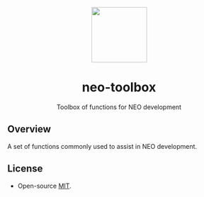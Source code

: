 <p align="center">
  <img
    src="http://res.cloudinary.com/vidsy/image/upload/v1503160820/CoZ_Icon_DARKBLUE_200x178px_oq0gxm.png"
    width="125px;">
</p>

<h1 align="center">neo-toolbox</h1>

<p align="center">
  Toolbox of functions for NEO development
</p>

<p align="center">

</p>

## Overview

A set of functions commonly used to assist in NEO development.

## License

- Open-source [MIT](https://github.com/CityOfZion/neo-toolbox/blob/master/LICENSE).
